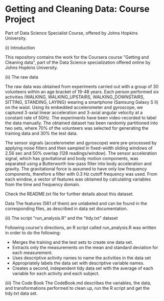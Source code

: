 Getting and Cleaning Data: Course Project
======================

Part of Data Science Specialist Course, offered by Johns Hopkins University.

(i) Introduction

This repository contains the work for the Coursera course "Getting and Cleaning data", part of the Data Science specialization offered online by Johns Hopkins University. 

(ii) The raw data

The raw data was obtained from experiments carried out with a group of 30 volunteers within an age bracket of 19-48 years. Each person performed six activities (WALKING, WALKING_UPSTAIRS, WALKING_DOWNSTAIRS, SITTING, STANDING, LAYING) wearing a smartphone (Samsung Galaxy S II) on the waist. Using its embedded accelerometer and gyroscope, we captured 3-axial linear acceleration and 3-axial angular velocity at a constant rate of 50Hz. The experiments have been video-recorded to label the data manually. The obtained dataset has been randomly partitioned into two sets, where 70% of the volunteers was selected for generating the training data and 30% the test data.

The sensor signals (accelerometer and gyroscope) were pre-processed by applying noise filters and then sampled in fixed-width sliding windows of 2.56 sec and 50% overlap (128 readings/window). The sensor acceleration signal, which has gravitational and body motion components, was separated using a Butterworth low-pass filter into body acceleration and gravity. The gravitational force is assumed to have only low frequency components, therefore a filter with 0.3 Hz cutoff frequency was used. From each window, a vector of features was obtained by calculating variables from the time and frequency domain. 

Check the README.txt file for further details about this dataset.

Data The features (561 of them) are unlabeled and can be found in the corresponding files, as described in data set documentation. 


(ii) The script "run_analysis.R" and the "tidy.txt" dataset

Following course's directions, an R script called run_analysis.R was written in order to do the following:
- Merges the training and the test sets to create one data set.
- Extracts only the measurements on the mean and standard deviation for each measurement. 
- Uses descriptive activity names to name the activities in the data set
- Appropriately labels the data set with descriptive variable names. 
- Creates a second, independent tidy data set with the average of each variable for each activity and each subject. 

(iii) The Code Book
The CodeBook.md describes the variables, the data, and transformations performed to clean up, run the R script and get the tidy.txt data set.
